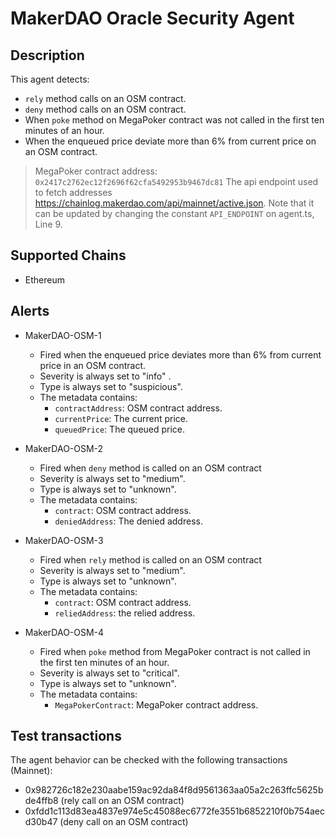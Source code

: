  # MakerDAO Oracle Security Agent

## Description

This agent detects: 
- `rely` method calls on an OSM contract.
- `deny` method calls on an OSM contract.
- When `poke` method on MegaPoker contract was not called in the first ten minutes of an hour.
- When the enqueued price deviate more than 6% from current price on an OSM contract.

> MegaPoker contract address: `0x2417c2762ec12f2696f62cfa5492953b9467dc81`
> The api endpoint used to fetch addresses https://chainlog.makerdao.com/api/mainnet/active.json. Note that it can be updated by changing the constant `API_ENDPOINT` on agent.ts, Line 9. 

## Supported Chains

- Ethereum

## Alerts

- MakerDAO-OSM-1
  - Fired when the enqueued price deviates more than 6% from current price in an OSM contract.
  - Severity is always set to "info" .
  - Type is always set to "suspicious".
  - The metadata contains:
    - `contractAddress`: OSM contract address.
    - `currentPrice`: The current price. 
    - `queuedPrice`: The queued price.

- MakerDAO-OSM-2
  - Fired when `deny` method is called on an OSM contract
  - Severity is always set to "medium".
  - Type is always set to "unknown".
  - The metadata contains:
    - `contract`: OSM contract address.
    - `deniedAddress`: The denied address.

- MakerDAO-OSM-3
  - Fired when `rely` method is called on an OSM contract
  - Severity is always set to "medium".
  - Type is always set to "unknown".
  - The metadata contains:
    - `contract`: OSM contract address.
    - `reliedAddress`: the relied address.

- MakerDAO-OSM-4
  - Fired when `poke` method from MegaPoker contract is not called in the first ten minutes of an hour.
  - Severity is always set to "critical".
  - Type is always set to "unknown".
  - The metadata contains: 
    - `MegaPokerContract`: MegaPoker contract address.

## Test transactions
The agent behavior can be checked with the following transactions (Mainnet):

  - 0x982726c182e230aabe159ac92da84f8d9561363aa05a2c263ffc5625bde4ffb8 (rely call on an OSM contract)
  - 0xfdd1c113d83ea4837e974e5c45088ec6772fe3551b6852210f0b754aecd30b47 (deny call on an OSM contract)
